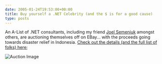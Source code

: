 ```yaml
---
date: 2005-01-24T19:53:00+00:00
title: Buy yourself a .NET Celebrity (and the $ is for a good cause)
type: posts
---
```

An A-List of .NET consultants, including my friend [Joel Semeniuk](https://weblogs.asp.net/jsemeniuk) amongst others, are auctioning themselves off on EBay... with the proceeds going towards disaster relief in Indonesia. [Check out the details (and the full list of folks) here](https://cgi.ebay.com/ws/eBayISAPI.dll?ViewItem&item=5552696499);

![Auction Image](https://www.thedatafarm.com/blog/content/binary/auctionimage.jpg)
